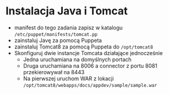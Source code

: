 # Instalacja Java i Tomcat
- manifest do tego zadania zapisz w katalogu `/etc/puppet/manifests/tomcat.pp`
- zainstaluj Javę za pomocą Puppeta
- zainstaluj Tomcat8 za pomocą Puppeta do `/opt/tomcat8`
- Skonfiguruj dwie instancje Tomcata działające jednocześnie
    - Jedna uruchamiana na domyślnych portach
    - Druga uruchamiana na 8006 a connector z portu 8081 przekierowywał na 8443
    - Na pierwszej uruchom WAR z lokacji `/opt/tomcat8/webapps/docs/appdev/sample/sample.war`
